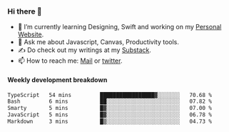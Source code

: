### Hi there 👋

- 🌱 I’m currently learning Designing, Swift and working on my [Personal Website](https://kvaishak.com/).
- 💬 Ask me about Javascript, Canvas,  Productivity tools. 
- :writing_hand: Do check out my writings at my [Substack](https://kvaishak.substack.com/).
- 📫 How to reach me: [Mail](mailto:vaishak.kaippanchery@gmail.com) or [twitter](https://twitter.com/kvaishack).


#### Weekly development breakdown

<!--START_SECTION:waka-->

```txt
TypeScript   54 mins         █████████████████▓░░░░░░░   70.68 %
Bash         6 mins          ██░░░░░░░░░░░░░░░░░░░░░░░   07.82 %
Smarty       5 mins          █▓░░░░░░░░░░░░░░░░░░░░░░░   07.00 %
JavaScript   5 mins          █▓░░░░░░░░░░░░░░░░░░░░░░░   06.78 %
Markdown     3 mins          █▒░░░░░░░░░░░░░░░░░░░░░░░   04.73 %
```

<!--END_SECTION:waka-->
